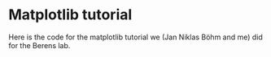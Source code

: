 # Matplotlib tutorial
Here is the code for the matplotlib tutorial we (Jan Niklas Böhm and me) did for the Berens lab.
